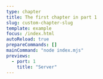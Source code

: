 ```yaml
---
type: chapter
title: The first chapter in part 1
slug: custom-chapter-slug
template: example
focus: /index.html
autoReload: true
prepareCommands: []
mainCommand: "node index.mjs"
previews:
  - port: 1
    title: "Server"
---
```

